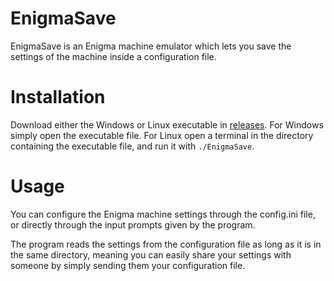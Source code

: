 # EnigmaSave

EnigmaSave is an Enigma machine emulator which lets you save the settings of the machine inside a configuration file.

# Installation

Download either the Windows or Linux executable in [releases](https://github.com/kristiyanf/EnigmaSave/releases). For Windows simply open the executable file. For Linux open a terminal in the directory containing the executable file, and run it with `./EnigmaSave`.

# Usage

You can configure the Enigma machine settings through the config.ini file, or directly through the input prompts given by the program. 

The program reads the settings from the configuration file as long as it is in the same directory, 
meaning you can easily share your settings with someone by simply sending them your configuration file.
